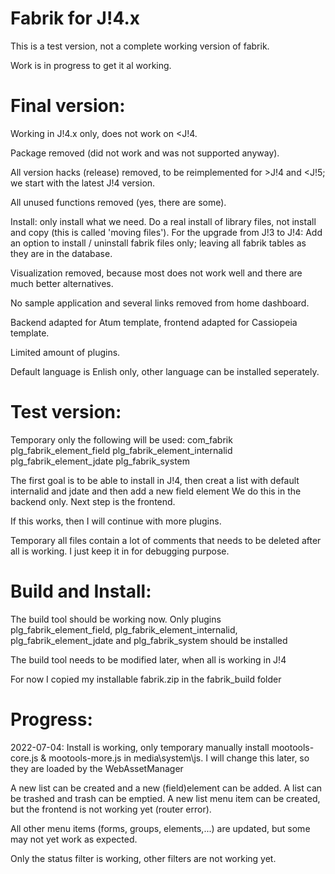 Fabrik for J!4.x
================

This is a test version, not a complete working version of fabrik.

Work is in progress to get it al working.

Final version:
================

Working in J!4.x only, does not work on <J!4.

Package removed (did not work and was not supported anyway).

All version hacks (release) removed, to be reimplemented for >J!4 and <J!5; we start with the latest J!4 version.

All unused functions removed (yes, there are some).

Install: only install what we need. Do a real install of library files, not install and copy (this is called 'moving files').
For the upgrade from J!3 to J!4: Add an option to install / uninstall fabrik files only; leaving all fabrik tables as they are in the database.

Visualization removed, because most does not work well and there are much better alternatives.

No sample application and several links removed from home dashboard.

Backend adapted for Atum template, frontend adapted for Cassiopeia template.

Limited amount of plugins.

Default language is Enlish only, other language can be installed seperately.

Test version:
================

Temporary only the following will be used:
com_fabrik
plg_fabrik_element_field
plg_fabrik_element_internalid
plg_fabrik_element_jdate
plg_fabrik_system

The first goal is to be able to install in J!4, then creat a list with default internalid and jdate and then add a new field element
We do this in the backend only. Next step is the frontend.

If this works, then I will continue with more plugins.

Temporary all files contain a lot of comments that needs to be deleted after all is working.
I just keep it in for debugging purpose.

Build and Install:
================

The build tool should be working now.
Only plugins plg_fabrik_element_field, plg_fabrik_element_internalid, plg_fabrik_element_jdate and plg_fabrik_system should be installed

The build tool needs to be modified later, when all is working in J!4

For now I copied my installable fabrik.zip in the fabrik_build folder

Progress:
================

2022-07-04: 
Install is working, only temporary manually install mootools-core.js & mootools-more.js in media\system\js. 
I will change this later, so they are loaded by the WebAssetManager

A new list can be created and a new (field)element can be added. A list can be trashed and trash can be emptied.
A new list menu item can be created, but the frontend is not working yet (router error).

All other menu items (forms, groups, elements,...) are updated, but some may not yet work as expected.

Only the status filter is working, other filters are not working yet.

